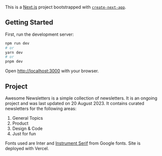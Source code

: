 This is a [Next.js](https://nextjs.org/) project bootstrapped with [`create-next-app`](https://github.com/vercel/next.js/tree/canary/packages/create-next-app).

## Getting Started

First, run the development server:

```bash
npm run dev
# or
yarn dev
# or
pnpm dev
```

Open [http://localhost:3000](http://localhost:3000) with your browser.

## Project

Awesome Newsletters is a simple collection of newsletters. It is an ongoing project and was last updated on 20 August 2023. It contains curated newsletters for the following areas:

1. General Topics
2. Product
3. Design & Code
4. Just for fun

Fonts used are Inter and [Instrument Serif](https://fonts.google.com/specimen/Instrument+Serif) from Google fonts. Site is deployed with Vercel.
